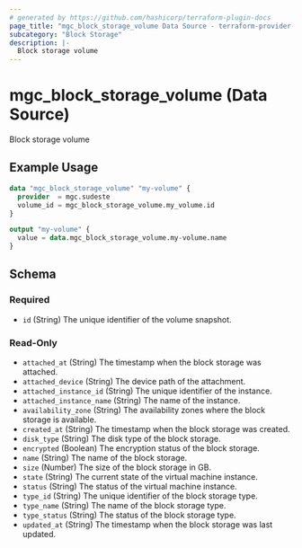 ```yaml
---
# generated by https://github.com/hashicorp/terraform-plugin-docs
page_title: "mgc_block_storage_volume Data Source - terraform-provider-mgc"
subcategory: "Block Storage"
description: |-
  Block storage volume
---
```


# mgc_block_storage_volume (Data Source)

Block storage volume

## Example Usage

```terraform
data "mgc_block_storage_volume" "my-volume" {
  provider  = mgc.sudeste
  volume_id = mgc_block_storage_volume.my_volume.id
}

output "my-volume" {
  value = data.mgc_block_storage_volume.my-volume.name
}
```

<!-- schema generated by tfplugindocs -->
## Schema

### Required

- `id` (String) The unique identifier of the volume snapshot.

### Read-Only

- `attached_at` (String) The timestamp when the block storage was attached.
- `attached_device` (String) The device path of the attachment.
- `attached_instance_id` (String) The unique identifier of the instance.
- `attached_instance_name` (String) The name of the instance.
- `availability_zone` (String) The availability zones where the block storage is available.
- `created_at` (String) The timestamp when the block storage was created.
- `disk_type` (String) The disk type of the block storage.
- `encrypted` (Boolean) The encryption status of the block storage.
- `name` (String) The name of the block storage.
- `size` (Number) The size of the block storage in GB.
- `state` (String) The current state of the virtual machine instance.
- `status` (String) The status of the virtual machine instance.
- `type_id` (String) The unique identifier of the block storage type.
- `type_name` (String) The name of the block storage type.
- `type_status` (String) The status of the block storage type.
- `updated_at` (String) The timestamp when the block storage was last updated.

